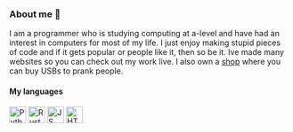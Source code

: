 ### About me 👋
I am a programmer who is studying computing at a-level and have had an interest in computers for most of my life. 
I just enjoy making stupid pieces of code and if it gets popular or people like it, then so be it. 
Ive made many websites so you can check out my work live. I also own a [shop](https://nexinfinite.shop) where you can buy USBs to prank people.
#### My languages
<p>
    <img src="https://cdn4.iconfinder.com/data/icons/logos-and-brands/512/267_Python_logo-512.png" width="30" alt="Python">
    <img src="https://upload.wikimedia.org/wikipedia/commons/thumb/d/d5/Rust_programming_language_black_logo.svg/1024px-Rust_programming_language_black_logo.svg.png" width="30" alt="Rust">
    <img src="https://cdn.freebiesupply.com/logos/large/2x/logo-javascript-logo-png-transparent.png" width="30" alt="JS">
    <img src="https://upload.wikimedia.org/wikipedia/commons/thumb/6/61/HTML5_logo_and_wordmark.svg/1200px-HTML5_logo_and_wordmark.svg.png" width="30" alt="HTMl">
</p>



